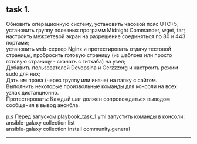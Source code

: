 ## task 1.  
  
Обновить операционную систему, установить часовой пояс UTC+5;  
установить группу полезных программ Midnight Commander, wget, tar;  
настроить межсетевой экран на разрешение соединяться по 80 и 443 портами;  
установить web-сервер Nginx и протестировать отдачу тестовой страницы, пробросить готовую страницу (из шаблона или просто готовую страницу - скачать с гитхаба) на узел;  
Добавить пользователей Devopsina и Gerzzzorg и настроить режим sudo для них;  
Дать им права (через группу или иначе) на папку с сайтом.  
Выполнить некоторые произвольные команды для консоли на всех узлах дистанционно.  
Протестировать: Каждый шаг должен сопровождаться выводом сообщения в вывод ансибла.  

p.s Перед запуском playbook_task_1.yml запустить команды в консоли:  
ansible-galaxy collection list  
ansible-galaxy collection install community.general  
  
---
